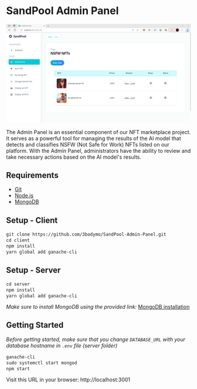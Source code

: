 # SandPool Admin Panel

![](https://github.com/3bodymo/SandPool-Admin-Panel/blob/main/client/src/static/images/screenshot.png)

The Admin Panel is an essential component of our NFT marketplace project. It serves as a powerful tool for managing the results of the AI model that detects and classifies NSFW (Not Safe for Work) NFTs listed on our platform. With the Admin Panel, administrators have the ability to review and take necessary actions based on the AI model's results.

## Requirements

- [Git](https://git-scm.com/book/en/v2/Getting-Started-Installing-Git)
- [Node.js](https://nodejs.org/en/download/)
- [MongoDB](https://www.mongodb.com/docs/manual/tutorial/install-mongodb-on-ubuntu/)

## Setup - Client

```shell
git clone https://github.com/3bodymo/SandPool-Admin-Panel.git
cd client
npm install
yarn global add ganache-cli
```

## Setup - Server

```shell
cd server
npm install
yarn global add ganache-cli
```

_Make sure to install MongoDB using the provided link:_
[MongoDB installation](https://www.mongodb.com/docs/manual/tutorial/install-mongodb-on-ubuntu/)

## Getting Started

_Before getting started, make sure that you change `DATABASE_URL` with your database hostname in `.env` file (server folder)_

```shell
ganache-cli
sudo systemctl start mongod
npm start
```

Visit this URL in your browser: http://localhost:3001
